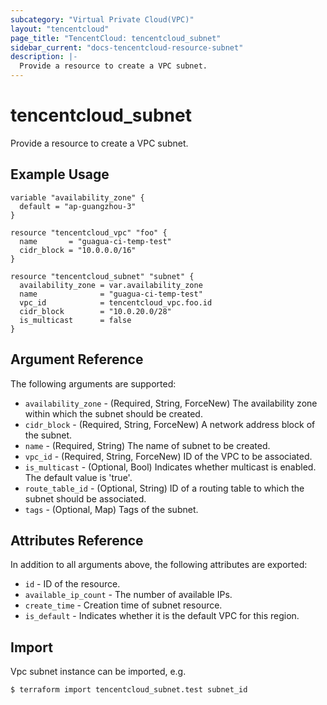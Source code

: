 ```yaml
---
subcategory: "Virtual Private Cloud(VPC)"
layout: "tencentcloud"
page_title: "TencentCloud: tencentcloud_subnet"
sidebar_current: "docs-tencentcloud-resource-subnet"
description: |-
  Provide a resource to create a VPC subnet.
---
```


# tencentcloud_subnet

Provide a resource to create a VPC subnet.

## Example Usage

```hcl
variable "availability_zone" {
  default = "ap-guangzhou-3"
}

resource "tencentcloud_vpc" "foo" {
  name       = "guagua-ci-temp-test"
  cidr_block = "10.0.0.0/16"
}

resource "tencentcloud_subnet" "subnet" {
  availability_zone = var.availability_zone
  name              = "guagua-ci-temp-test"
  vpc_id            = tencentcloud_vpc.foo.id
  cidr_block        = "10.0.20.0/28"
  is_multicast      = false
}
```

## Argument Reference

The following arguments are supported:

* `availability_zone` - (Required, String, ForceNew) The availability zone within which the subnet should be created.
* `cidr_block` - (Required, String, ForceNew) A network address block of the subnet.
* `name` - (Required, String) The name of subnet to be created.
* `vpc_id` - (Required, String, ForceNew) ID of the VPC to be associated.
* `is_multicast` - (Optional, Bool) Indicates whether multicast is enabled. The default value is 'true'.
* `route_table_id` - (Optional, String) ID of a routing table to which the subnet should be associated.
* `tags` - (Optional, Map) Tags of the subnet.

## Attributes Reference

In addition to all arguments above, the following attributes are exported:

* `id` - ID of the resource.
* `available_ip_count` - The number of available IPs.
* `create_time` - Creation time of subnet resource.
* `is_default` - Indicates whether it is the default VPC for this region.


## Import

Vpc subnet instance can be imported, e.g.

```
$ terraform import tencentcloud_subnet.test subnet_id
```

